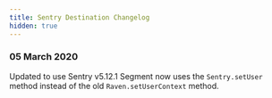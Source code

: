 ```yaml
---
title: Sentry Destination Changelog
hidden: true
---
```


### 05 March 2020

Updated to use Sentry v5.12.1
Segment now uses the `Sentry.setUser` method instead of the old `Raven.setUserContext` method.
